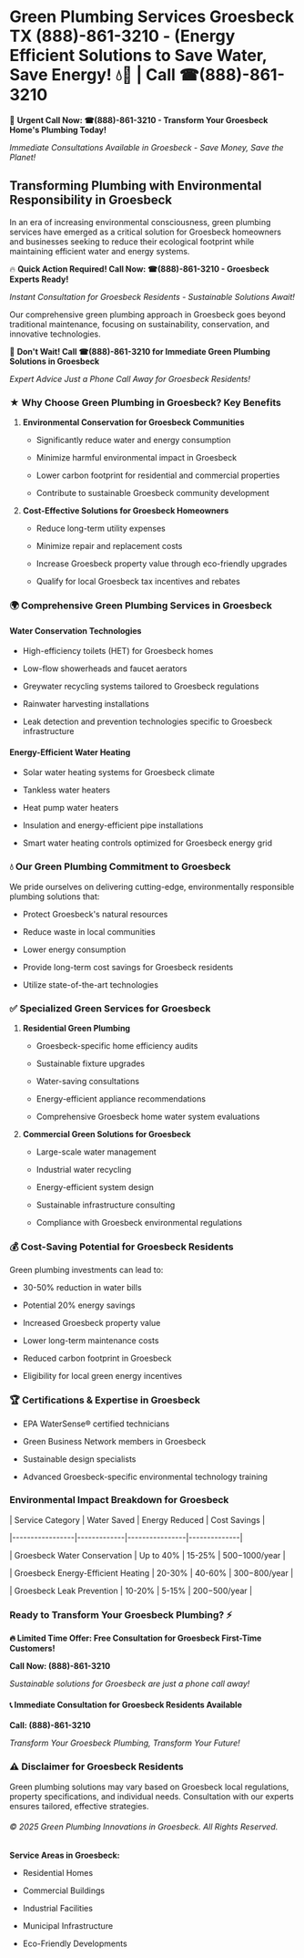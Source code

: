 # Green Plumbing Services Groesbeck TX (888)-861-3210 - (Energy Efficient Solutions to Save Water, Save Energy! 💧🌿 | Call ☎(888)-861-3210

🚨 **Urgent Call Now: ☎(888)-861-3210 - Transform Your Groesbeck Home's Plumbing Today!**
*Immediate Consultations Available in Groesbeck - Save Money, Save the Planet!*

## Transforming Plumbing with Environmental Responsibility in Groesbeck

In an era of increasing environmental consciousness, green plumbing services have emerged as a critical solution for Groesbeck homeowners and businesses seeking to reduce their ecological footprint while maintaining efficient water and energy systems. 

🔥 **Quick Action Required! Call Now: ☎(888)-861-3210 - Groesbeck Experts Ready!**
*Instant Consultation for Groesbeck Residents - Sustainable Solutions Await!*

Our comprehensive green plumbing approach in Groesbeck goes beyond traditional maintenance, focusing on sustainability, conservation, and innovative technologies.

🚨 **Don't Wait! Call ☎(888)-861-3210 for Immediate Green Plumbing Solutions in Groesbeck**
*Expert Advice Just a Phone Call Away for Groesbeck Residents!*

### ★ Why Choose Green Plumbing in Groesbeck? Key Benefits

1. **Environmental Conservation for Groesbeck Communities** 
   - Significantly reduce water and energy consumption
   - Minimize harmful environmental impact in Groesbeck
   - Lower carbon footprint for residential and commercial properties
   - Contribute to sustainable Groesbeck community development

2. **Cost-Effective Solutions for Groesbeck Homeowners** 
   - Reduce long-term utility expenses
   - Minimize repair and replacement costs
   - Increase Groesbeck property value through eco-friendly upgrades
   - Qualify for local Groesbeck tax incentives and rebates

### 🌍 Comprehensive Green Plumbing Services in Groesbeck

#### Water Conservation Technologies
- High-efficiency toilets (HET) for Groesbeck homes
- Low-flow showerheads and faucet aerators
- Greywater recycling systems tailored to Groesbeck regulations
- Rainwater harvesting installations
- Leak detection and prevention technologies specific to Groesbeck infrastructure

#### Energy-Efficient Water Heating
- Solar water heating systems for Groesbeck climate
- Tankless water heaters
- Heat pump water heaters
- Insulation and energy-efficient pipe installations
- Smart water heating controls optimized for Groesbeck energy grid

### 💧 Our Green Plumbing Commitment to Groesbeck

We pride ourselves on delivering cutting-edge, environmentally responsible plumbing solutions that:
- Protect Groesbeck's natural resources
- Reduce waste in local communities
- Lower energy consumption
- Provide long-term cost savings for Groesbeck residents
- Utilize state-of-the-art technologies

### ✅ Specialized Green Services for Groesbeck

1. **Residential Green Plumbing**
   - Groesbeck-specific home efficiency audits
   - Sustainable fixture upgrades
   - Water-saving consultations
   - Energy-efficient appliance recommendations
   - Comprehensive Groesbeck home water system evaluations

2. **Commercial Green Solutions for Groesbeck**
   - Large-scale water management
   - Industrial water recycling
   - Energy-efficient system design
   - Sustainable infrastructure consulting
   - Compliance with Groesbeck environmental regulations

### 💰 Cost-Saving Potential for Groesbeck Residents

Green plumbing investments can lead to:
- 30-50% reduction in water bills
- Potential 20% energy savings
- Increased Groesbeck property value
- Lower long-term maintenance costs
- Reduced carbon footprint in Groesbeck
- Eligibility for local green energy incentives

### 🏆 Certifications & Expertise in Groesbeck

- EPA WaterSense® certified technicians
- Green Business Network members in Groesbeck
- Sustainable design specialists
- Advanced Groesbeck-specific environmental technology training

### Environmental Impact Breakdown for Groesbeck

| Service Category | Water Saved | Energy Reduced | Cost Savings |
|-----------------|-------------|----------------|--------------|
| Groesbeck Water Conservation | Up to 40% | 15-25% | $500-$1000/year |
| Groesbeck Energy-Efficient Heating | 20-30% | 40-60% | $300-$800/year |
| Groesbeck Leak Prevention | 10-20% | 5-15% | $200-$500/year |

### Ready to Transform Your Groesbeck Plumbing? ⚡

**🔥 Limited Time Offer: Free Consultation for Groesbeck First-Time Customers!**

**Call Now: (888)-861-3210**
*Sustainable solutions for Groesbeck are just a phone call away!*

#### 📞 Immediate Consultation for Groesbeck Residents Available

**Call: (888)-861-3210**
*Transform Your Groesbeck Plumbing, Transform Your Future!*

### ⚠️ Disclaimer for Groesbeck Residents

Green plumbing solutions may vary based on Groesbeck local regulations, property specifications, and individual needs. Consultation with our experts ensures tailored, effective strategies.

###### © 2025 Green Plumbing Innovations in Groesbeck. All Rights Reserved.

**Service Areas in Groesbeck:** 
- Residential Homes
- Commercial Buildings
- Industrial Facilities
- Municipal Infrastructure
- Eco-Friendly Developments